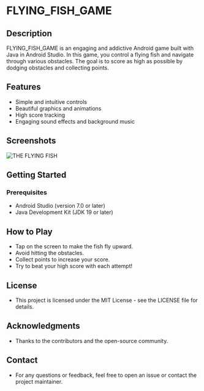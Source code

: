 # FLYING_FISH_GAME

## Description
FLYING_FISH_GAME is an engaging and addictive Android game built with Java in Android Studio. In this game, you control a flying fish and navigate through various obstacles. The goal is to score as high as possible by dodging obstacles and collecting points.

## Features
- Simple and intuitive controls
- Beautiful graphics and animations
- High score tracking
- Engaging sound effects and background music

## Screenshots
![THE FLYING FISH](https://github.com/user-attachments/assets/c9dbd5e7-1a45-4f62-a98a-fd99bc5e16f3)

## Getting Started

### Prerequisites
- Android Studio (version 7.0 or later)
- Java Development Kit (JDK 19 or later)

## How to Play
- Tap on the screen to make the fish fly upward.
- Avoid hitting the obstacles.
- Collect points to increase your score.
- Try to beat your high score with each attempt!

## License
- This project is licensed under the MIT License - see the LICENSE file for details.

## Acknowledgments
- Thanks to the contributors and the open-source community.

## Contact
- For any questions or feedback, feel free to open an issue or contact the project maintainer.
